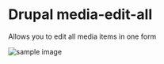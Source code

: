 Drupal media-edit-all
=====================

Allows you to edit all media items in one form

![sample image](https://dl.dropboxusercontent.com/u/16395906/Screen%20Shot%202014-05-22%20at%2012.56.27%20PM.png)
